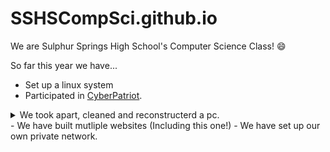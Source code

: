 # SSHSCompSci.github.io
We are Sulphur Springs High School's Computer Science Class! 😄

So far this year we have...
 - Set up a linux system 
 - Participated in [CyberPatriot](https://www.uscyberpatriot.org/).
  <details close>
  <summary>We took apart, cleaned and reconstructerd a pc.</summary>
   <img alt="Inside of computer" src="20231109_144830.jpg" >
   <img alt="Outside of computer" src="20231109_145506.jpg" >
   </details>
 - We have built mutliple websites (Including this one!)
 - We have set up our own private network.




